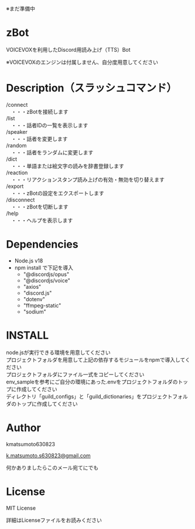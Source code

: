 ※まだ準備中
# zBot
VOICEVOXを利用したDiscord用読み上げ（TTS）Bot

※VOICEVOXのエンジンは付属しません、自分度用意してください

# Description（スラッシュコマンド）
/connect  
　・・・zBotを接続します  
/list  
　・・・話者IDの一覧を表示します  
/speaker  
　・・・話者を変更します  
/random  
　・・・話者をランダムに変更します  
/dict  
　・・・単語または絵文字の読みを辞書登録します  
/reaction  
　・・・リアクションスタンプ読み上げの有効・無効を切り替えます  
/export  
　・・・zBotの設定をエクスポートします  
/disconnect  
　・・・zBotを切断します  
/help  
　・・・ヘルプを表示します  

# Dependencies
- Node.js v18
- npm install で下記を導入
  - "@discordjs/opus"
  - "@discordjs/voice"
  - "axios"
  - "discord.js"
  - "dotenv"
  - "ffmpeg-static"
  - "sodium"

# INSTALL
node.jsが実行できる環境を用意してください  
プロジェクトフォルダを用意して上記の依存するモジュールをnpmで導入してください  
プロジェクトフォルダにファイル一式をコピーしてください  
env_sampleを参考にご自分の環境にあった.envをプロジェクトフォルダのトップに作成してください  
ディレクトリ「guild_configs」と「guild_dictionaries」をプロジェクトフォルダのトップに作成してください  

# Author
kmatsumoto630823

k.matsumoto.s630823@gmail.com

何かありましたらこのメール宛てにでも

# License
MIT License

詳細はLicenseファイルをお読みください

